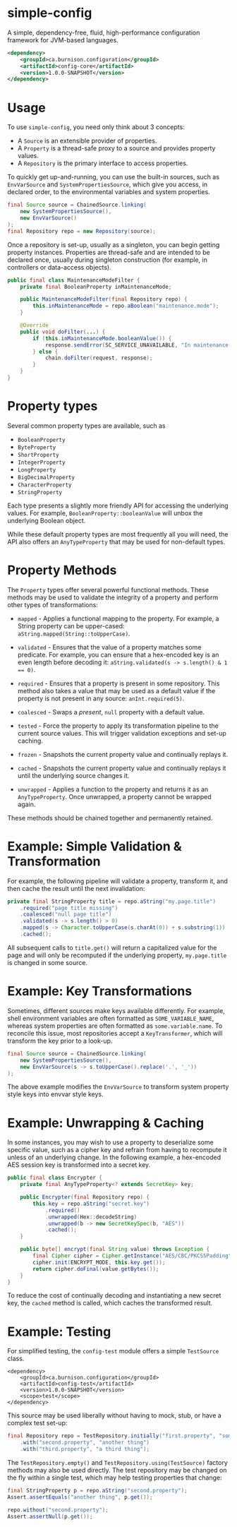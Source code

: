 # simple-config

A simple, dependency-free, fluid, high-performance configuration framework for
JVM-based languages.

```xml
<dependency>
    <groupId>ca.burnison.configuration</groupId>
    <artifactId>config-core</artifactId>
    <version>1.0.0-SNAPSHOT</version>
</dependency>
```


# Usage

To use `simple-config`, you need only think about 3 concepts:

*   A `Source` is an extensible provider of properties.
*   A `Property` is a thread-safe proxy to a source and provides property
    values.
*   A `Repository` is the primary interface to access properties.

To quickly get up-and-running, you can use the built-in sources, such as
`EnvVarSource` and `SystemPropertiesSource`, which give you access, in declared
order, to the environmental variables and system properties.

```java
final Source source = ChainedSource.linking(
    new SystemPropertiesSource(),
    new EnvVarSource()
);
final Repository repo = new Repository(source);
```

Once a repository is set-up, usually as a singleton, you can begin getting
property instances. Properties are thread-safe and are intended to be declared
once, usually during singleton construction (for example, in controllers or
data-access objects).

```java
public final class MaintenanceModeFilter {
    private final BooleanProperty inMaintenanceMode;

    public MaintenanceModeFilter(final Repository repo) {
        this.inMaintenanceMode = repo.aBoolean("maintenance.mode");
    }

    @Override
    public void doFilter(...) {
        if (this.inMaintenanceMode.booleanValue()) {
            response.sendError(SC_SERVICE_UNAVAILABLE, "In maintenance mode.");
        } else {
            chain.doFilter(request, response);
        }
    }
}
```


# Property types

Several common property types are available, such as

* `BooleanProperty`
* `ByteProperty`
* `ShortProperty`
* `IntegerProperty`
* `LongProperty`
* `BigDecimalProperty`
* `CharacterProperty`
* `StringProperty`

Each type presents a slightly more friendly API for accessing the underlying
values. For example, `BooleanProperty::booleanValue` will unbox the underlying
Boolean object.

While these default property types are most frequently all you will need, the
API also offers an `AnyTypeProperty` that may be used for non-default types.



# Property Methods

The `Property` types offer several powerful functional methods. These methods
may be used to validate the integrity of a property and perform other types
of transformations:

*   `mapped` - Applies a functional mapping to the property. For example, a
    String property can be upper-cased: `aString.mapped(String::toUpperCase)`.

*   `validated` - Ensures that the value of a property matches some predicate.
    For example, you can ensure that a hex-encoded key is an even length before
    decoding it: `aString.validated(s -> s.length() & 1 == 0)`.

*   `required` - Ensures that a property is present in some repository. This
    method also takes a value that may be used as a default value if the
    property is not present in any source: `anInt.required(5)`.

*   `coalesced` - Swaps a *present*, `null` property with a default value.

*   `tested` - Force the property to apply its transformation pipeline to the
    current source values. This will trigger validation exceptions and set-up
    caching.

*   `frozen` - Snapshots the current property value and continually replays it.

*   `cached` - Snapshots the current property value and continually replays it
    until the underlying source changes it.

*   `unwrapped` - Applies a function to the property and returns it as an
    `AnyTypeProperty`. Once unwrapped, a property cannot be wrapped again.

These methods should be chained together and permanently retained.


# Example: Simple Validation & Transformation

For example, the following pipeline will validate a property, transform it, and
then cache the result until the next invalidation:

```java
private final StringProperty title = repo.aString("my.page.title")
    .required("page title missing")
    .coalesced("null page title")
    .validated(s -> s.length() > 0)
    .mapped(s -> Character.toUpperCase(s.charAt(0)) + s.substring(1))
    .cached();
```

All subsequent calls to `title.get()` will return a capitalized value for the
page and will only be recomputed if the underlying property, `my.page.title`
is changed in some source.



# Example: Key Transformations

Sometimes, different sources make keys available differently. For example, shell
environment variables are often formatted as `SOME_VARIABLE_NAME`, whereas
system properties are often formatted as `some.variable.name`. To reconcile this
issue, most repositories accept a `KeyTransformer`, which will transform the
key prior to a look-up.


```java
final Source source = ChainedSource.linking(
    new SystemPropertiesSource(),
    new EnvVarSource(s -> s.toUpperCase().replace('.', '_'))
);
```

The above example modifies the `EnvVarSource` to transform system property style
keys into envvar style keys.



# Example: Unwrapping & Caching

In some instances, you may wish to use a property to deserialize some specific
value, such as a cipher key and refrain from having to recompute it unless of an
underlying change. In the following example, a hex-encoded AES session key is
transformed into a secret key.

```java
public final class Encrypter {
    private final AnyTypeProperty<? extends SecretKey> key;

    public Encrypter(final Repository repo) {
        this.key = repo.aString("secret.key")
            .required()
            .unwrapped(Hex::decodeString)
            .unwrapped(b -> new SecretKeySpec(b, "AES"))
            .cached();
    }

    public byte[] encrypt(final String value) throws Exception {
        final Cipher cipher = Cipher.getInstance("AES/CBC/PKCS5Padding");
        cipher.init(ENCRYPT_MODE, this.key.get());
        return cipher.doFinal(value.getBytes());
    }
}
```

To reduce the cost of continually decoding and instantiating a new secret key,
the `cached` method is called, which caches the transformed result.



# Example: Testing

For simplified testing, the `config-test` module offers a simple `TestSource`
class.

```
<dependency>
    <groupId>ca.burnison.configuration</groupId>
    <artifactId>config-test</artifactId>
    <version>1.0.0-SNAPSHOT</version>
    <scope>test</scope>
</dependency>
```

This source may be used liberally without having to mock, stub, or have
a complex test set-up:

```java
final Repository repo = TestRepository.initially("first.property", "something")
    .with("second.property", "another thing")
    .with("third.property", "a third thing");
```

The `TestRepository.empty()` and `TestRepository.using(TestSource)` factory
methods may also be used directly. The test repository may be changed on the fly
within a single test, which may help testing properties that change:

```java
final StringProperty p = repo.aString("second.property");
Assert.assertEquals("another thing", p.get());

repo.without("second.property");
Assert.assertNull(p.get());
```

